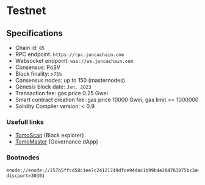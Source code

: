 # Testnet


## Specifications

- Chain id: `85`
- RPC endpoint: `https://rpc.juncachain.com`
- Websocket endpoint: `wss://ws.juncachain.com`
- Consensus: PoSV
- Block finality: `>75%`
- Consensus nodes: up to 150 (masternodes)
- Genesis block date: `Jan, 2023`
- Transaction fee: gas price 0.25 Gwei
- Smart contract creation fee: gas price 10000 Gwei, gas limit >= 1000000
- Solidity Compiler version: < 0.9

### Usefull links

- [TomoScan](https://scan.testnet.juncachain.com) (Block explorer)
- [TomoMaster](https://master.testnet.juncachain.com) (Governance dApp)

### Bootnodes

```
enode://enode://257b5ffcd58c1ee7c24121749dfce94dac1b99b4e204763075bc3a458e417fc9b79ce9b5ad90a3115334477665836cbc3e0c5474fb20f42ec59e42f9ecca3fc1@47.245.34.142:0?discport=30301
```

